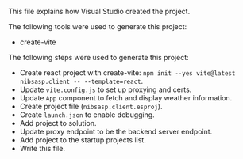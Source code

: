This file explains how Visual Studio created the project.

The following tools were used to generate this project:
- create-vite

The following steps were used to generate this project:
- Create react project with create-vite: `npm init --yes vite@latest nibsasp.client -- --template=react`.
- Update `vite.config.js` to set up proxying and certs.
- Update `App` component to fetch and display weather information.
- Create project file (`nibsasp.client.esproj`).
- Create `launch.json` to enable debugging.
- Add project to solution.
- Update proxy endpoint to be the backend server endpoint.
- Add project to the startup projects list.
- Write this file.
